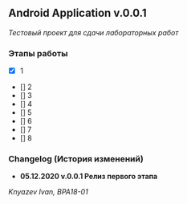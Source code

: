 ## Android Application v.0.0.1
*Тестовый проект для сдачи лабораторных работ*

### Этапы работы
 - [x] 1
 - [] 2
 - [] 3
 - [] 4
 - [] 5
 - [] 6
 - [] 7
 - [] 8
 
### Changelog (История изменений)

- **05.12.2020 v.0.0.1 Релиз первого этапа**


*Knyazev Ivan, BPA18-01*